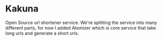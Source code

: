 # Kakuna
Open Source url shortener service. We're splitting the service into many different parts, for now I added Atomizer which is core service that take long urls and generate a short urls.

